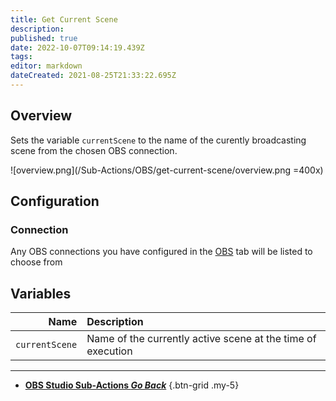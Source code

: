 ```yaml
---
title: Get Current Scene
description: 
published: true
date: 2022-10-07T09:14:19.439Z
tags: 
editor: markdown
dateCreated: 2021-08-25T21:33:22.695Z
---
```


## Overview
Sets the variable `currentScene` to the name of the curently broadcasting scene from the chosen OBS connection.

![overview.png](/Sub-Actions/OBS/get-current-scene/overview.png =400x)

## Configuration
### Connection
Any OBS connections you have configured in the [OBS](/OBS) tab will be listed to choose from

## Variables
Name | Description
----:|:------------
`currentScene` | Name of the currently active scene at the time of execution

---

- [<i class="mdi mdi-chevron-left"></i> **OBS Studio Sub-Actions *Go Back***](/en/Sub-Actions/OBS)
{.btn-grid .my-5}